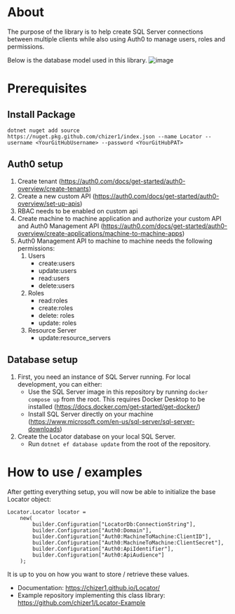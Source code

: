 # About

The purpose of the library is to help create SQL Server connections between multiple clients while also using Auth0 to manage users, roles and permissions.

Below is the database model used in this library.
![image](https://github.com/user-attachments/assets/4dbfe593-6b2c-4c49-92e5-de60aa01cf0c)

# Prerequisites

## Install Package
`dotnet nuget add source https://nuget.pkg.github.com/chizer1/index.json --name Locator --username <YourGitHubUsername> --password <YourGitHubPAT>`

## Auth0 setup

1. Create tenant (https://auth0.com/docs/get-started/auth0-overview/create-tenants)
2. Create a new custom API (https://auth0.com/docs/get-started/auth0-overview/set-up-apis)
3. RBAC needs to be enabled on custom api
4. Create machine to machine application and authorize your custom API and Auth0 Management API (https://auth0.com/docs/get-started/auth0-overview/create-applications/machine-to-machine-apps)
5. Auth0 Management API to machine to machine needs the following permissions:
   1. Users
        - create:users
        - update:users
        - read:users
        - delete:users
   2. Roles
        - read:roles
        - create:roles
        - delete: roles
        - update: roles
   3. Resource Server
        - update:resource_servers

## Database setup

1. First, you need an instance of SQL Server running. For local development, you can either:
   - Use the SQL Server image in this repository by running `docker compose up` from the root. This requires Docker Desktop to be installed (https://docs.docker.com/get-started/get-docker/)
   - Install SQL Server directly on your machine (https://www.microsoft.com/en-us/sql-server/sql-server-downloads)
2. Create the Locator database on your local SQL Server.
   - Run `dotnet ef database update` from the root of the repository.

# How to use / examples

After getting everything setup, you will now be able to initialize the base Locator object:
```
Locator.Locator locator =
    new(
        builder.Configuration["LocatorDb:ConnectionString"],
        builder.Configuration["Auth0:Domain"],
        builder.Configuration["Auth0:MachineToMachine:ClientID"],
        builder.Configuration["Auth0:MachineToMachine:ClientSecret"],
        builder.Configuration["Auth0:ApiIdentifier"],
        builder.Configuration["Auth0:ApiAudience"]
    );
```
It is up to you on how you want to store / retrieve these values.

- Documentation: https://chizer1.github.io/Locator/
- Example repository implementing this class library: https://github.com/chizer1/Locator-Example
